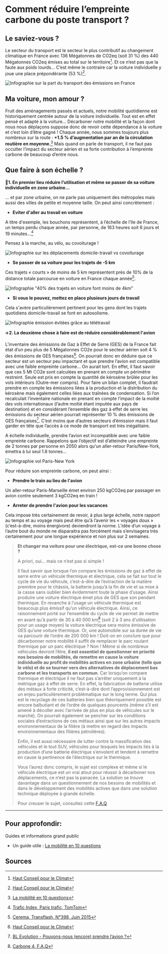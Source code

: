 # **Comment réduire l’empreinte carbone du poste transport ?**

## Le saviez-vous ?

Le secteur du transport est le secteur le plus contributif au changement climatique en France avec 136 Mégatonnes de CO2eq (soit 31 %) des 440 Mégatonnes CO2eq émises au total sur le territoire[^1].
Et ce n’est pas que la faute aux poids lourds… C’est même le contraire car la voiture individuelle y joue une place prépondérante (53 %)[^1].

![Infographie sur la part du transport des émissions en France](https://ecolab-data.netlify.app/images/HCC_emissions_secteur_transport.PNG)

## Ma voiture, mon amour ?

Fruit des aménagements passés et actuels, notre mobilité quotidienne est historiquement centrée autour de la voiture individuelle. Tout est en effet pensé et adapté à la voiture…
Décarboner notre mobilité et la façon dont nous nous déplaçons suppose donc de revoir cette dépendance à la voiture et c’est loin d’être gagné ! Chaque année, nous sommes toujours plus nombreux sur la route : **+1.5 % d’augmentation par an de la circulation routière en moyenne.**[^2]
Mais quand on parle de transport, il ne faut pas occulter l’impact du secteur aérien et sa forte contribution à l’empreinte carbone de beaucoup d’entre nous.

## **Que faire à son échelle ?**

🚗**1. En premier lieu réduire l’utilisation et même se passer de sa voiture individuelle en zone urbaine...**

... et par zone urbaine, on ne parle pas uniquement des métropoles mais aussi des villes de petite et moyenne taille. On peut ainsi concrètement :

- **Eviter d'aller au travail en voiture**

A titre d'exemple, les bouchons représentent, à l’échelle de l’Ile de France, un temps perdu chaque année, par personne, de 163 heures soit 6 jours et 19 minutes…[^3]

Pensez à la marche, au vélo, au covoiturage !

![Infographie sur les déplacements domicile-travail vs covoiturage](https://ecolab-data.netlify.app/images/Chiffres-clefs_covoitDT.png)

- **Se passer de sa voiture pour les trajets de -5 km**

Ces trajets « courts » de moins de 5 km représentent près de 10% de la distance totale parcourue en voiture en France chaque année[^4].

![Infographie "40% des trajets en voiture font moins de 4km"](https://ecolab-data.netlify.app/images/Chiffres-cles_privilegier_velo_a_voiture_5km_v2.png)

- **Si vous le pouvez, mettez en place plusieurs jours de travail**

Cela s'avère particulièrement pertinent pour les gens dont les trajets quotidiens domicile-travail se font en autosolisme.

![Infographie émission évitées grâce au télétravail](https://ecolab-data.netlify.app/images/Chiffres-cles_Teletravail_v2.png)

✈️**2. La deuxième chose à faire est de réduire considérablement l'avion**

L’inventaire des émissions de Gaz à Effet de Serre (GES) de la France fait état d’un peu plus de 5 Mégatonnes CO2e pour le secteur aérien soit 4 % des émissions de GES françaises[^1]. On pourrait donc en déduire que ce secteur est un secteur peu impactant et que prendre l’avion est compatible avec une faible empreinte carbone… On aurait tort.
En effet, il faut savoir que ces 5 Mt CO2e sont calculées en prenant en compte un périmètre restreint. Seule est pris en compte la quantité de kérosène brûlée pour les vols intérieurs (Outre-mer compris). Pour faire un bilan complet, il faudrait prendre en compte les émissions liées à la production et la distribution du kérosène mais également celles liées aux traînées de condensation.
Si l’on recalculait l’inventaire nationale en prenant en compte l’impact de la moitié des vols internationaux (l’autre moitié étant imputée aux pays de destination) et en considérant l’ensemble des gaz à effet de serre les émissions du secteur aérien pourrait représenter 10 % des émissions de GES françaises[^5]. C’est moins que d’autres secteurs d’émission mais il faut garder en tête que l’accès à ce mode de transport est très inégalitaire.

A échelle individuelle, prendre l’avion est incompatible avec une faible empreinte carbone. Rappelons que l’objectif est d’atteindre une empreinte de 2 tonnes par personne en 2050 alors qu'un aller-retour Paris/New-York, émettra à lui seul 1.8 tonnes…

![Infographie vol Paris-New York](https://ecolab-data.netlify.app/images/Chiffres-clefs_alternatives_bas_carbones_vacances_week-end_v2.png)

Pour réduire son empreinte carbone, on peut ainsi :

- **Prendre le train au lieu de l'avion**

Un aller-retour Paris-Marseille émet environ 250 kgCO2eq par passager en avion contre seulement 3 kgCO2eq en train !

- **Arreter de prendre l'avion pour les vacances**

Cela impose très certainement de revoir, à plus large échelle, notre rapport au temps et au voyage mais peut être qu’à l’avenir les « voyages doux » (c’est-à-dire, moins énergivore) deviendront la norme. L’idée d’un voyage à l’autre bout du monde ne disparaitra pas forcément mais s’envisagera très certainement pour une longue expérience et non plus sur 2 semaines.

> **Et changer ma voiture pour une électrique, est-ce une bonne chose ?**
>
> A priori, oui... mais ce n’est pas si simple !
>
> Il faut savoir que lorsque l’on compare les émissions de gaz à effet de serre entre un véhicule thermique et électrique, cela se fait sur tout le cycle de vie du véhicule, c’est-à-dire de l’extraction de la matière première pour le châssis, la batterie jusqu’à la fin de vie et sa mise à la casse sans oublier bien évidemment toute la phase d’usage.
> Ainsi produire une voiture électrique émet plus de GES que son pendant thermique. En revanche à l’usage un véhicule thermique est beaucoup plus émissif qu’un véhicule électrique. Ainsi, ce raisonnement porté sur l’ensemble du cycle de vie permet de mettre en avant qu’à partir de 30 à 40 000 km[^6] (soit 2 à 3 ans d'utilisation pour un usage moyen) la voiture électrique sera moins émissive de GES qu’une voiture thermique. Or, une automobile sur sa durée de vie va parcourir de l’ordre de 200 000 km !
> Doit-on en conclure que pour décarbonner notre mobilité il suffit de remplacer le parc roulant thermique par un parc électrique ? Non ! Même si de nombreux véhicules devront l’être, **il est essentiel de questionner en priorité nos besoins de mobilités, de remettre en cause la voiture individuelle au profit de mobilités actives en zone urbaine (telle que le vélo) et de se tourner vers des alternatives de déplacement bas carbone et les transports en commun**. Car lorsqu’on compare thermique et électrique il ne faut pas s’arrêter uniquement à la métrique gaz à effet de serre. En effet, la fabrication de batterie utilise des métaux à forte criticité, c’est-à-dire dont l’approvisionnement est un enjeu particulièrement problématique sur le long terme. Qui plus est le recyclage de ces batteries bien que théoriquement possible est encore balbutiant et de l’ordre de quelques pourcents (même s’il est amené à décoller avec l’arrivée de plus en plus de véhicules sur le marché). On pourrait également se pencher sur les conditions sociales d’extractions de ces métaux ainsi que sur les autres impacts environnementaux de la filière (à mettre en regard des impacts environnementaux des filières pétrolières).
>
> Enfin, il est aussi nécessaire de lutter contre la massification des véhicules et le tout SUV, véhicules pour lesquels les impacts liés à la production d’une batterie électrique s’envolent et tendent à remettre en cause la pertinence de l’électrique sur le thermique.
>
> Vous l’aurez donc compris, le sujet est complexe et même si le véhicule électrique est un vrai atout pour réussir à décarboner nos déplacements, ce n’est pas la panacée. La solution se trouve davantage dans un questionnement de nos besoins de mobilités et dans le développement des mobilités actives que dans une solution technique déployée à grande échelle.
>
> Pour creuser le sujet, consultez cette [F.A.Q](https://www.carbone4.com/analyse-faq-voiture-electrique)

---

## Pour approfondir:

Guides et informations grand public

- Un guide utile : [La mobilité en 10 questions](https://librairie.ademe.fr/mobilite-et-transport/3859-la-mobilite-en-10-questions-9791029716126.html)

## Sources

[^1]: [Haut Conseil pour le Climat](https://www.hautconseilclimat.fr/wp-content/uploads/2021/09/HCC_Rapport_GP_2021_web-1.pdf)
[^2]: [La mobilité en 10 questions](https://librairie.ademe.fr/mobilite-et-transport/3859-la-mobilite-en-10-questions-9791029716126.html)
[^3]: [Trafic Index, Paris trafic, TomTom](https://www.tomtom.com/en_gb/traffic-index/paris-traffic/)
[^4]: [Cerema, Transflash, N°398, Juin 2015](https://www.cerema.fr/system/files/documents/2018/01/Transflash398VF_cle219228.pdf)
[^5]: [BL Evolution - Pouvons-nous (encore) prendre l’avion ?](https://www.bl-evolution.com/publication/climat-pouvons-nous-encore-prendre-lavion/)
[^6]: [Carbone 4, F.A.Q](https://www.carbone4.com/analyse-faq-voiture-electrique)
